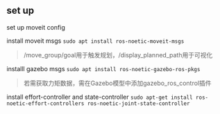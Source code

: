 ## set up

set up moveit config

install moveit msgs `sudo apt install ros-noetic-moveit-msgs`
> /move_group/goal用于触发规划，/display_planned_path用于可视化

installl gazebo msgs `sudo apt install ros-noetic-gazebo-ros-pkgs`
> 若需获取力矩数据，需在Gazebo模型中添加gazebo_ros_control插件

install effort-controller and state-controller `sudo apt-get install ros-noetic-effort-controllers ros-noetic-joint-state-controller`
















